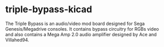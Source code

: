 # triple-bypass-kicad
The Triple Bypass is an audio/video mod board designed for Sega Genesis/Megadrive consoles. It contains bypass circuitry for RGBs video and also contains a Mega Amp 2.0 audio amplifier designed by Ace and Villahed94.
